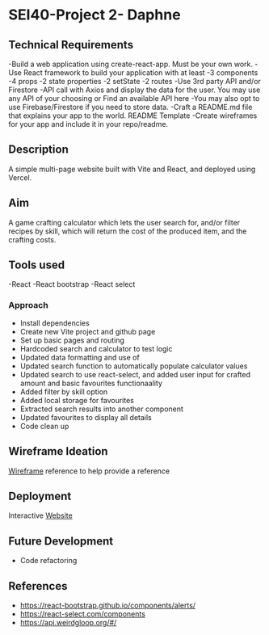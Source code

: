 # SEI40-Project 2- Daphne

## Technical Requirements

-Build a web application using create-react-app. Must be your own work.
-Use React framework to build your application with at least
-3 components
-4 props
-2 state properties
-2 setState
-2 routes
-Use 3rd party API and/or Firestore
-API call with Axios and display the data for the user. You may use any API of your choosing or Find an available API here
-You may also opt to use Firebase/Firestore if you need to store data.
-Craft a README.md file that explains your app to the world. README Template
-Create wireframes for your app and include it in your repo/readme.

## Description

A simple multi-page website built with Vite and React, and deployed using Vercel.

## Aim

A game crafting calculator which lets the user search for, and/or filter recipes by skill, which will return the cost of the produced item, and the crafting costs.

## Tools used

-React
-React bootstrap
-React select

### Approach

- Install dependencies
- Create new Vite project and github page
- Set up basic pages and routing
- Hardcoded search and calculator to test logic
- Updated data formatting and use of
- Updated search function to automatically populate calculator values
- Updated search to use react-select, and added user input for crafted amount and basic favourites functionaality
- Added filter by skill option
- Added local storage for favourites
- Extracted search results into another component
- Updated favourites to display all details
- Code clean up

## Wireframe Ideation

[Wireframe](https://www.figma.com/file/CHeBo04rokht9vZRIWirW4/SEI-Proj2?node-id=0%3A1&t=uc4cnH7TcY2FjSMv-0) reference to help provide a reference

## Deployment

Interactive [Website](https://sei-40-projects.vercel.app/)

## Future Development

- Code refactoring

## References

- https://react-bootstrap.github.io/components/alerts/
- https://react-select.com/components
- https://api.weirdgloop.org/#/

